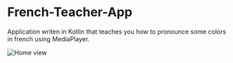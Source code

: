 # French-Teacher-App
Application writen in Kotlin that teaches you how to pronounce some colors in french using MediaPlayer.

![Home view](https://user-images.githubusercontent.com/69378136/228989638-2c358b61-346e-47b0-aa69-0cf9cd628390.png)

